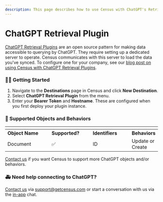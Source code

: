 ```yaml
---
description: This page describes how to use Census with ChatGPT's Retrieval Plugin.
---
```


# ChatGPT Retrieval Plugin

​[ChatGPT Retrieval Plugins](https://github.com/openai/chatgpt-retrieval-plugin) are an open source pattern for making data accessible to querying by ChatGPT. They require setting up a dedicated server to operate. Census communicates with this server to load the data you've synced. To configure one for your company, see our [blog post on using Census with ChatGPT Retrieval Plugins](https://census.dev/blog/turn-your-db-into-a-chatgpt-plug-in-with-census-and-fly).

### 🏃‍♀️ Getting Started <a href="#getting-started" id="getting-started"></a>

1. Navigate to the **Destinations** page in Census and click **New Destination**.
2. Select **ChatGPT Retrieval Plugin** from the menu.
3. Enter your **Bearer Token** and **Hostname**. These are configured when you first deploy your plugin instance.

### 🔀 Supported Objects and Behaviors <a href="#supported-objects-and-behaviors" id="supported-objects-and-behaviors"></a>

<table data-header-hidden><thead><tr><th width="196"></th><th width="156"></th><th width="154"></th><th></th></tr></thead><tbody><tr><td><strong>Object Name</strong></td><td><strong>Supported?</strong></td><td><strong>Identifiers</strong></td><td><strong>Behaviors</strong></td></tr><tr><td>Document</td><td>✅</td><td>ID</td><td>Update or Create</td></tr></tbody></table>

​[Contact us](mailto:support@getcensus.com) if you want Census to support more ChatGPT objects and/or behaviors.

### 🚑 Need help connecting to ChatGPT? <a href="#need-help-connecting-to-chatgpt" id="need-help-connecting-to-chatgpt"></a>

​[Contact us](mailto:support@getcensus.com) via support@getcensus.com or start a conversation with us via the [in-app](https://app.getcensus.com/) chat.
